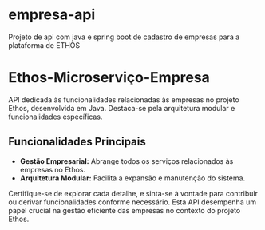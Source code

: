 # empresa-api
Projeto de api com java e spring boot de cadastro de empresas para a plataforma de ETHOS

# Ethos-Microserviço-Empresa

API dedicada às funcionalidades relacionadas às empresas no projeto Ethos, desenvolvida em Java. Destaca-se pela arquitetura modular e funcionalidades específicas.

## Funcionalidades Principais

- **Gestão Empresarial:** Abrange todos os serviços relacionados às empresas no Ethos.
- **Arquitetura Modular:** Facilita a expansão e manutenção do sistema.

Certifique-se de explorar cada detalhe, e sinta-se à vontade para contribuir ou derivar funcionalidades conforme necessário. Esta API desempenha um papel crucial na gestão eficiente das empresas no contexto do projeto Ethos.

